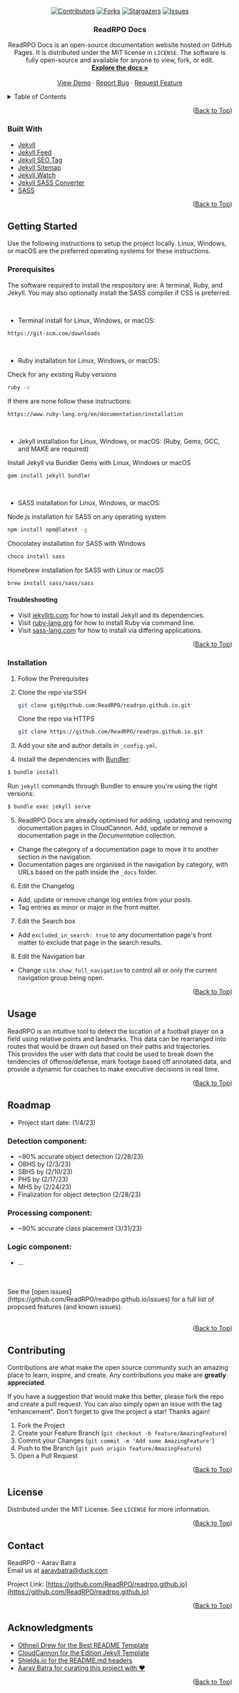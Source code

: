 <div id="top"></div>

<div align="center">

[![Contributors][contributors-shield]][contributors-url]
[![Forks][forks-shield]][forks-url]
[![Stargazers][stars-shield]][stars-url]
[![Issues][issues-shield]][issues-url]


<!-- PROJECT LOGO
<br />
  <a href="https://github.com/ReadRPO/readrpo.github.io">
    <img src="/touch-icon.png" alt="Logo" width="80" height="80">
  </a>
  --> 
<h3>ReadRPO Docs</h3>

  ReadRPO Docs is an open-source documentation website hosted on GitHub Pages. 
  It is distributed under the MIT license in `LICENSE`. 
  The software is fully open-source and available for anyone to view, fork, or edit.
  <br />
  <a href="https://github.com/ReadRPO/readrpo.github.io"><strong>Explore the docs »</strong></a>
  <br />
  <br />
  <a href="https://github.com/ReadRPO/readrpo.github.io">View Demo</a>
  ·
  <a href="https://github.com/ReadRPO/readrpo.github.io/issues">Report Bug</a>
  ·
  <a href="https://github.com/ReadRPO/readrpo.github.io/issues">Request Feature</a>
  </p>
</div>


<div align="left">

<!-- TABLE OF CONTENTS -->
<details>
  <summary>Table of Contents</summary>
  <ol>
    <li>
      <a href="#about-the-project">About The Project</a>
      <ul>
        <li><a href="#built-with">Built With</a></li>
      </ul>
    </li>
    <li>
      <a href="#getting-started">Getting Started</a>
      <ul>
        <li><a href="#prerequisites">Prerequisites</a></li>
        <li><a href="#installation">Installation</a></li>
      </ul>
    </li>
    <li><a href="#usage">Usage</a></li>
    <li><a href="#roadmap">Roadmap</a></li>
    <li><a href="#contributing">Contributing</a></li>
    <li><a href="#license">License</a></li>
    <li><a href="#contact">Contact</a></li>
    <li><a href="#acknowledgments">Acknowledgments</a></li>
  </ol>
</details>


<!-- ABOUT THE PROJECT
## About The Project

[![ReadRPO][product-screenshot]](https://readrpo.github.io)
-->
<p align="right">(<a href="#top">Back to Top</a>)</p>



### Built With

* [Jekyll](https://jekyllrb.com/)
* [Jekyll Feed](https://github.com/jekyll/jekyll-feed)
* [Jekyll SEO Tag](https://github.com/jekyll/jekyll-seo-tag)
* [Jekyll Sitemap](https://github.com/jekyll/jekyll-sitemap)
* [Jekyll Watch](https://github.com/jekyll/jekyll-watch)
* [Jekyll SASS Converter](https://github.com/jekyll/jekyll-sass-converter)
* [SASS](https://sass-lang.com/)

<p align="right">(<a href="#top">Back to Top</a>)</p>



<!-- GETTING STARTED -->
## Getting Started

Use the following instructions to setup the project locally. 
Linux, Windows, or macOS are the preferred operating systems for these instructions.

### Prerequisites

The software required to install the respository are: 
A terminal, Ruby, and Jekyll. You may also optionally install the SASS compiler if CSS is preferred.

<br>

* Terminal install for Linux, Windows, or macOS:
~~~https
https://git-scm.com/downloads
~~~

<br>

* Ruby installation for Linux, Windows, or macOS:

Check for any existing Ruby versions
~~~sh
ruby -v
~~~
If there are none follow these instructions:
~~~https
https://www.ruby-lang.org/en/documentation/installation
~~~

<br>

* Jekyll installation for Linux, Windows, or macOS:
(Ruby, Gems, GCC, and MAKE are required)

Install Jekyll via Bundler Gems with Linux, Windows or macOS
~~~sh
gem install jekyll bundler
~~~

<br>

* SASS installation for Linux, Windows, or macOS:

Node.js installation for SASS on any operating system
~~~sh
npm install npm@latest -g
~~~

Chocolatey installation for SASS with Windows
~~~sh
choco install sass
~~~

Homebrew installation for SASS with Linux or macOS
~~~sh
brew install sass/sass/sass
~~~

#### Troubleshooting

* Visit [jekyllrb.com](https://jekyllrb.com/docs) for how to install Jekyll and its dependencies.
* Visit [ruby-lang.org](https://www.ruby-lang.org/en/documentation/installation) for how to install Ruby via command line.
* Visit [sass-lang.com](https://sass-lang.com/install) for how to install via differing applications.

<p align="right">(<a href="#top">Back to Top</a>)</p>
  
### Installation

1. Follow the Prerequisites
2. Clone the repo via SSH
   ~~~sh
   git clone git@github.com:ReadRPO/readrpo.github.io.git
   ~~~

   Clone the repo via HTTPS
   ~~~sh
   git clone https://github.com/ReadRPO/readrpo.github.io.git
   ~~~

3. Add your site and author details in `_config.yml`.

4. Install the dependencies with [Bundler](http://bundler.io/):

~~~bash
$ bundle install
~~~

Run `jekyll` commands through Bundler to ensure you're using the right versions:

~~~bash
$ bundle exec jekyll serve
~~~

5. ReadRPO Docs are already optimised for adding, updating and removing documentation pages in CloudCannon.
Add, update or remove a documentation page in the *Documentation* collection.

* Change the category of a documentation page to move it to another section in the navigation.
* Documentation pages are organised in the navigation by category, with URLs based on the path inside the `_docs` folder.

6. Edit the Changelog

* Add, update or remove change log entries from your posts.
* Tag entries as minor or major in the front matter.

7. Edit the Search box

* Add `excluded_in_search: true` to any documentation page's front matter to exclude that page in the search results.

8. Edit the Navigation bar

* Change `site.show_full_navigation` to control all or only the current navigation group being open.

<p align="right">(<a href="#top">Back to Top</a>)</p>


<!-- USAGE EXAMPLES -->
## Usage

ReadRPO is an intuitive tool to detect the location of a football player on a field using relative points and landmarks. 
This data can be rearranged into routes that would be drawn out based on their paths and trajectories. 
<br>
This provides the user with data that could be used to break down the tendencies of offense/defense, mark footage based off annotated data, and provide a dynamic for coaches to make executive decisions in real time.

<p align="right">(<a href="#top">Back to Top</a>)</p>



<!-- ROADMAP -->
## Roadmap

* Project start date: (1/4/23)

### Detection component:
* ~90% accurate object detection (2/28/23)
* OBHS by (2/3/23)
* SBHS by (2/10/23)
* PHS by (2/17/23)
* MHS by (2/24/23)
* Finalization for object detection (2/28/23)

### Processing component:
* ~90% accurate class placement (3/31/23)


### Logic component:
* ...

<br>

<br>
See the [open issues](https://github.com/ReadRPO/readrpo.github.io/issues) for a full list of proposed features (and known issues).
  
<br>
  
<br>
  
<p align="right">(<a href="#top">Back to Top</a>)</p>



<!-- CONTRIBUTING -->
## Contributing

Contributions are what make the open source community such an amazing place to learn, inspire, and create. Any contributions you make are **greatly appreciated**.

If you have a suggestion that would make this better, please fork the repo and create a pull request. You can also simply open an issue with the tag "enhancement".
Don't forget to give the project a star! Thanks again!

1. Fork the Project
2. Create your Feature Branch (`git checkout -b feature/AmazingFeature`)
3. Commit your Changes (`git commit -m 'Add some AmazingFeature'`)
4. Push to the Branch (`git push origin feature/AmazingFeature`)
5. Open a Pull Request

<p align="right">(<a href="#top">Back to Top</a>)</p>



<!-- LICENSE -->
## License

Distributed under the MIT License. See `LICENSE` for more information.

<p align="right">(<a href="#top">Back to Top</a>)</p>
  
<!-- CONTACT -->
## Contact

ReadRPO - Aarav Batra
<br>
Email us at aaravbatra@duck.com

Project Link: [https://github.com/ReadRPO/readrpo.github.io](https://github.com/ReadRPO/readrpo.github.io)

<p align="right">(<a href="#top">Back to Top</a>)</p>



<!-- ACKNOWLEDGMENTS -->
## Acknowledgments

* [Othneil Drew for the Best README Template](https://github.com/othneildrew/Best-README-Template)
* [CloudCannon for the Edition Jekyll Template](https://github.com/CloudCannon/edition-jekyll-template)
* [Shields.io for the README.md headers](https://shields.io)
* [Aarav Batra for curating this project with ❤️](https://github.com/ReadRPO)

<p align="right">(<a href="#top">Back to Top</a>)</p>



<!-- MARKDOWN LINKS & IMAGES -->
[contributors-shield]: https://img.shields.io/github/contributors/ReadRPO/readrpo.github.io.svg?style=for-the-badge
[contributors-url]: https://github.com/ReadRPO/readrpo.github.io/graphs/contributors
[forks-shield]: https://img.shields.io/github/forks/ReadRPO/readrpo.github.io.svg?style=for-the-badge
[forks-url]: https://github.com/ReadRPO/readrpo.github.io/network/members
[stars-shield]: https://img.shields.io/github/stars/ReadRPO/readrpo.github.io.svg?style=for-the-badge
[stars-url]: https://github.com/ReadRPO/readrpo.github.io/stargazers
[issues-shield]: https://img.shields.io/github/issues/ReadRPO/readrpo.github.io.svg?style=for-the-badge
[issues-url]: https://github.com/ReadRPO/readrpo.github.io/issues
[product-screenshot]: images/_screenshot.png

